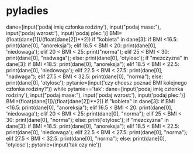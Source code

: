 # pyladies
dane=[input('podaj imię członka rodziny'), input("podaj mase:"), input('podaj wzrost:'), input('podaj plec:')]
BMI=(float(dane[1])/(float(dane[2])**2))
if "kobieta" in dane[3]:
	if BMI <16.5:
		print(dane[0], "anoreksja");
	elif 16.5 < BMI < 20:
		print(dane[0], 'niedowaga');
	elif 20 < BMI < 25:
		print("norma");
	elif 25 < BMI < 30:
		print(dane[0], "nadwaga");
	else:
		print(dane[0], 'otylosc');
if "mezczyzna" in dane[3]:
	if BMI <18.5:
		print(dane[0], "anoreksja");
	elif 18.5 < BMI < 22.5:
		print(dane[0], 'niedowaga');
	elif 22.5 < BMI < 27.5:
		print(dane[0], "nadwaga");
	elif 27.5 < BMI < 32.5:
		print(dane[0], "norma");
	else:
		print(dane[0], 'otylosc');
pytanie=(input('czy chcesz poznać BMI kolejnego członka rodziny?'))
while pytanie=='tak':
  dane=[input('podaj imię członka rodziny'), input("podaj mase:"), input('podaj wzrost:'), input('podaj plec:')]
  BMI=(float(dane[1])/(float(dane[2])**2))
  if "kobieta" in dane[3]:
    if BMI <16.5:
      print(dane[0], "anoreksja");
    elif 16.5 < BMI < 20:
      print(dane[0], 'niedowaga');
    elif 20 < BMI < 25:
      print(dane[0], "norma");
    elif 25 < BMI < 30:
      print(dane[0], "norma");
    else:
      print('otylosc');
  if "mezczyzna" in dane[3]:
    if BMI <18.5:
      print(dane[0], "anoreksja");
    elif 18.5 < BMI < 22.5:
      print(dane[0], 'niedowaga');
    elif 22.5 < BMI < 27.5:
      print(dane[0], "norma");
    elif 27.5 < BMI < 32.5:
      print(dane[0], "norma");
    else:
      print(dane[0], 'otylosc');
  pytanie=(input('tak czy nie'))

			 
